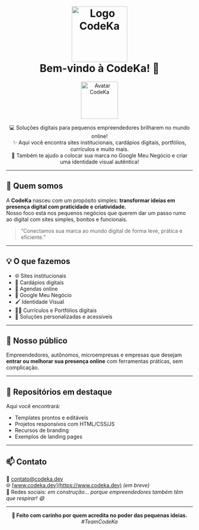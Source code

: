 <h1 align="center">
  <img src="https://github.com/code-ka/codeka/blob/main/assets/images/logo1.png" alt="Logo CodeKa" width="150"/><br>
  Bem-vindo à CodeKa! 🚀
</h1>

<p align="center">
  <img src="https://github.com/code-ka/codeka/blob/main/assets/images/avatar1.png" alt="Avatar CodeKa" width="100"/>
</p>

<p align="center">
  💻 Soluções digitais para pequenos empreendedores brilharem no mundo online!<br>
  ✨ Aqui você encontra sites institucionais, cardápios digitais, portfólios, currículos e muito mais.<br>
  📍 Também te ajudo a colocar sua marca no Google Meu Negócio e criar uma identidade visual autêntica!
</p>

---

## 🌟 Quem somos

A **CodeKa** nasceu com um propósito simples: **transformar ideias em presença digital com praticidade e criatividade.**  
Nosso foco está nos pequenos negócios que querem dar um passo rumo ao digital com sites simples, bonitos e funcionais.

> “Conectamos sua marca ao mundo digital de forma leve, prática e eficiente.”

---

## 💡 O que fazemos

- 🌐 Sites institucionais
- 🧾 Cardápios digitais
- 📆 Agendas online
- 📌 Google Meu Negócio
- 🖌 Identidade Visual
- 🧑‍💻 Currículos e Portfólios digitais
- 🔧 Soluções personalizadas e acessíveis

---

## 🎯 Nosso público

Empreendedores, autônomos, microempresas e empresas que desejam **entrar ou melhorar sua presença online** com ferramentas práticas, sem complicação.

---

## 📁 Repositórios em destaque

Aqui você encontrará:
- Templates prontos e editáveis
- Projetos responsivos com HTML/CSS/JS
- Recursos de branding
- Exemplos de landing pages

---

## 📫 Contato

📧 contato@codeka.dev  
🌐 [www.codeka.dev](https://www.codeka.dev) *(em breve)*  
📱 Redes sociais: *em construção... porque empreendedores também têm que respirar! 😄*

---

<p align="center">
  <b>💙 Feito com carinho por quem acredita no poder das pequenas ideias.</b><br>
  <i>#TeamCodeKa</i>
</p>

